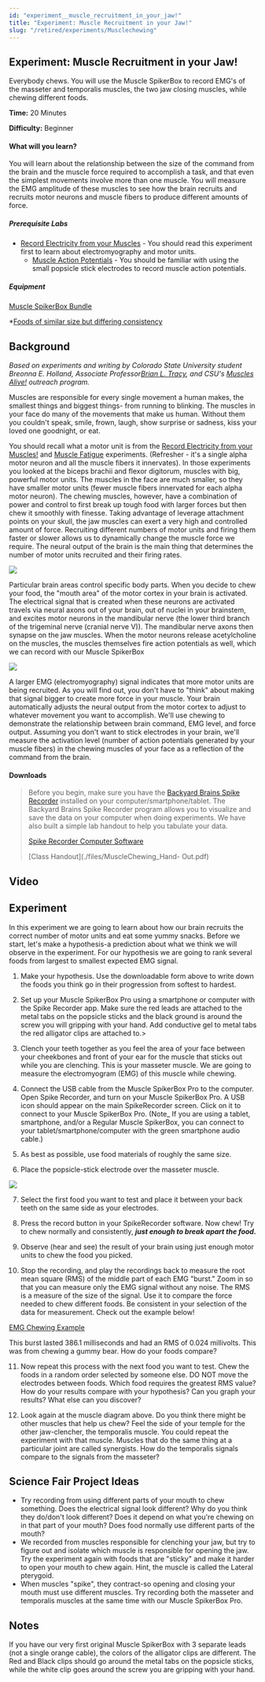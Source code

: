 ```yaml
---
id: "experiment__muscle_recruitment_in_your_jaw!"
title: "Experiment: Muscle Recruitment in your Jaw!"
slug: "/retired/experiments/Musclechewing"
---
```


## Experiment: Muscle Recruitment in your Jaw!


Everybody chews. You will use the Muscle SpikerBox to record EMG's of the
masseter and temporalis muscles, the two jaw closing muscles, while chewing
different foods.

**Time:**  20 Minutes

**Difficulty:**   Beginner

#### What will you learn?

You will learn about the relationship between the size of the command from the
brain and the muscle force required to accomplish a task, and that even the
simplest movements involve more than one muscle. You will measure the EMG
amplitude of these muscles to see how the brain recruits and recruits motor
neurons and muscle fibers to produce different amounts of force.

##### Prerequisite Labs

* [Record Electricity from your Muscles](./muscleSpikerBox.md) - You should read this experiment first to learn about electromyography and motor units.
  * [Muscle Action Potentials](./muscleactionpotential.md) - You should be familiar with using the small popsicle stick electrodes to record muscle action potentials.

##### Equipment

[Muscle SpikerBox Bundle](https://backyardbrains.com/products/muscleSpikerboxBundle)

*[Foods of similar size but differing consistency](https://en.wikipedia.org/wiki/Food)

## Background

_Based on experiments and writing by Colorado State University student Breonna
E. Holland, Associate Professor[Brian L.
Tracy](https://www.hes.chhs.colostate.edu/faculty-staff/tracy.aspx), and CSU's
[Muscles Alive!](https://www.facebook.com/MusclesAliveCSU/) outreach program._

Muscles are responsible for every single movement a human makes, the smallest
things and biggest things- from running to blinking. The muscles in your face
do many of the movements that make us human. Without them you couldn't speak,
smile, frown, laugh, show surprise or sadness, kiss your loved one goodnight,
or eat.

You should recall what a motor unit is from the [Record Electricity from your
Muscles!](./muscleSpikerBox.md) and [Muscle Fatigue](fatigue) experiments.
(Refresher - it's a single alpha motor neuron and all the muscle fibers it
innervates). In those experiments you looked at the biceps brachii and flexor
digitorum, muscles with big, powerful motor units. The muscles in the face are
much smaller, so they have smaller motor units (fewer muscle fibers innervated
for each alpha motor neuron). The chewing muscles, however, have a combination
of power and control to first break up tough food with larger forces but then
chew it smoothly with finesse. Taking advantage of leverage attachment points
on your skull, the jaw muscles can exert a very high and controlled amount of
force. Recruiting different numbers of motor units and firing them faster or
slower allows us to dynamically change the muscle force we require. The neural
output of the brain is the main thing that determines the number of motor
units recruited and their firing rates.

[ ![](./img/MotorHomonculus_web.jpg)](./img/MotorHomonculus_web.jpg)

Particular brain areas control specific body parts. When you decide to chew
your food, the "mouth area" of the motor cortex in your brain is activated.
The electrical signal that is created when these neurons are activated travels
via neural axons out of your brain, out of nuclei in your brainstem, and
excites motor neurons in the mandibular nerve (the lower third branch of the
trigeminal nerve (cranial nerve V)). The mandibular nerve axons then synapse
on the jaw muscles. When the motor neurons release acetylcholine on the
muscles, the muscles themselves fire action potentials as well, which we can
record with our Muscle SpikerBox

[ ![](./img/Mandibular_Nerve.jpg)](./img/Mandibular_Nerve.jpg)

A larger EMG (electromyography) signal indicates that more motor units are
being recruited. As you will find out, you don't have to "think" about making
that signal bigger to create more force in your muscle. Your brain
automatically adjusts the neural output from the motor cortex to adjust to
whatever movement you want to accomplish. We'll use chewing to demonstrate the
relationship between brain command, EMG level, and force output. Assuming you
don't want to stick electrodes in your brain, we'll measure the activation
level (number of action potentials generated by your muscle fibers) in the
chewing muscles of your face as a reflection of the command from the brain.

#### Downloads

> Before you begin, make sure you have the [Backyard Brains Spike
> Recorder](https://backyardbrains.com/products/spikerecorder) installed on
> your computer/smartphone/tablet. The Backyard Brains Spike Recorder program
> allows you to visualize and save the data on your computer when doing
> experiments. We have also built a simple lab handout to help you tabulate
> your data.
>
> [Spike Recorder Computer
> Software](https://backyardbrains.com/products/spikerecorder)
>
> [Class
> Handout](./files/MuscleChewing_Hand-
> Out.pdf)

## Video

## Experiment

In this experiment we are going to learn about how our brain recruits the
correct number of motor units and eat some yummy snacks. Before we start,
let's make a hypothesis-a prediction about what we think we will observe in
the experiment. For our hypothesis we are going to rank several foods from
largest to smallest expected EMG signal.

  1. Make your hypothesis. Use the downloadable form above to write down the foods you think go in their progression from softest to hardest. 

  2. Set up your Muscle SpikerBox Pro using a smartphone or computer with the Spike Recorder app. Make sure the red leads are attached to the metal tabs on the popsicle sticks and the black ground is around the screw you will gripping with your hand. Add conductive gel to metal tabs the red alligator clips are attached to.>

  3. Clench your teeth together as you feel the area of your face between your cheekbones and front of your ear for the muscle that sticks out while you are clenching. This is your masseter muscle. We are going to measure the electromyogram (EMG) of this muscle while chewing. 

  4. Connect the USB cable from the Muscle SpikerBox Pro to the computer. Open Spike Recorder, and turn on your Muscle SpikerBox Pro. A USB icon should appear on the main SpikeRecorder screen. Click on it to connect to your Muscle SpikerBox Pro. (Note_ If you are using a tablet, smartphone, and/or a Regular Muscle SpikerBox, you can connect to your tablet/smartphone/computer with the green smartphone audio cable.) 
  5. As best as possible, use food materials of roughly the same size. 

  6. Place the popsicle-stick electrode over the masseter muscle.

[ ![](./img/masticacion_web2.jpg)](./img/masticacion_web2.jpg)

  7. Select the first food you want to test and place it between your back teeth on the same side as your electrodes. 

  8. Press the record button in your SpikeRecorder software. Now chew! Try to chew normally and consistently, **_just enough to break apart the food._**

  9. Observe (hear and see) the result of your brain using just enough motor units to chew the food you picked. 

  10. Stop the recording, and play the recordings back to measure the root mean square (RMS) of the middle part of each EMG "burst." Zoom in so that you can measure only the EMG signal without any noise. The RMS is a measure of the size of the signal. Use it to compare the force needed to chew different foods. Be consistent in your selection of the data for measurement. Check out the example below!

[EMG Chewing Example](./img/chewing_recorder_example.png)

This burst lasted 386.1 milliseconds and had an RMS of 0.024 millivolts. This
was from chewing a gummy bear. How do your foods compare?

  11. Now repeat this process with the next food you want to test. Chew the foods in a random order selected by someone else. DO NOT move the electrodes between foods. Which food requires the greatest RMS value? How do your results compare with your hypothesis? Can you graph your results? What else can you discover? 

  12. Look again at the muscle diagram above. Do you think there might be other muscles that help us chew? Feel the side of your temple for the other jaw-clencher, the temporalis muscle. You could repeat the experiment with that muscle. Muscles that do the same thing at a particular joint are called synergists. How do the temporalis signals compare to the signals from the masseter? 

## Science Fair Project Ideas

* Try recording from using different parts of your mouth to chew something. Does the electrical signal look different? Why do you think they do/don't look different? Does it depend on what you're chewing on in that part of your mouth? Does food normally use different parts of the mouth?
* We recorded from muscles responsible for clenching your jaw, but try to figure out and isolate which muscle is responsible for opening the jaw. Try the experiment again with foods that are "sticky" and make it harder to open your mouth to chew again. Hint, the muscle is called the Lateral pterygoid. 
* When muscles "spike", they contract-so opening and closing your mouth must use different muscles. Try recording both the masseter and temporalis muscles at the same time with our Muscle SpikerBox Pro. 

## Notes

If you have our very first original Muscle SpikerBox with 3 separate leads
(not a single orange cable), the colors of the alligator clips are different.
The Red and Black clips should go around the metal tabs on the popsicle
sticks, while the white clip goes around the screw you are gripping with your
hand.

